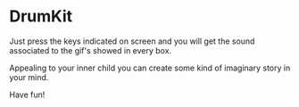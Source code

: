 # DrumKit
Just press the keys indicated on screen and you will get the sound associated to the gif's showed in every box.

Appealing to your inner child you can create some kind of imaginary story in your mind.

Have fun!
